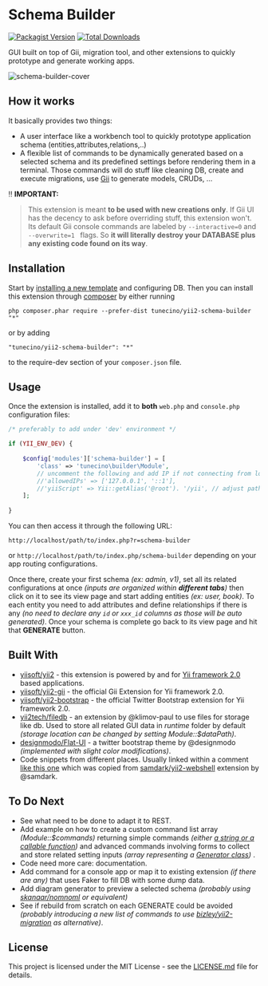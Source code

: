 Schema Builder
==============
[![Packagist Version](https://img.shields.io/packagist/v/tunecino/yii2-schema-builder.svg?style=flat-square)](https://packagist.org/packages/tunecino/yii2-nested-rest)
[![Total Downloads](https://img.shields.io/packagist/dt/tunecino/yii2-schema-builder.svg?style=flat-square)](https://packagist.org/packages/tunecino/yii2-nested-rest)

GUI built on top of Gii, migration tool, and other extensions to quickly prototype and generate working apps.

![schema-builder-cover](https://user-images.githubusercontent.com/5133397/26989909-c72f10f8-4d4c-11e7-897f-0a8d06000d46.png)


How it works 
------------
It basically provides two things:

 - A user interface like a workbench tool to quickly prototype application schema (entities,attributes,relations,..)
 - A flexible list of commands to be dynamically generated based on a selected schema and its predefined settings before rendering them in a terminal. Those commands will do stuff like cleaning DB, create and execute migrations, use [Gii](https://github.com/yiisoft/yii2-gii) to generate models, CRUDs, ...

:bangbang: **IMPORTANT:**

> This extension is meant **to be used with new creations only**. If Gii UI has the decency to ask before overriding stuff, this extension won't. Its default Gii console commands are labeled by  `--interactive=0` and `--overwrite=1 ` flags. So **it will literally destroy your DATABASE plus any existing code found on its way**.


 Installation
------------

Start by [installing a new template](http://www.yiiframework.com/doc-2.0/guide-start-installation.html) and configuring DB. Then you can install this extension through [composer](http://getcomposer.org/download/) by either running

```
php composer.phar require --prefer-dist tunecino/yii2-schema-builder "*"
```

or by adding

```
"tunecino/yii2-schema-builder": "*"
```

to the require-dev section of your `composer.json` file.


Usage
-----

Once the extension is installed, add it to **both** `web.php` and `console.php` configuration files:

```php
/* preferably to add under 'dev' environment */

if (YII_ENV_DEV) {
   
    $config['modules']['schema-builder'] = [
        'class' => 'tunecino\builder\Module',
        // uncomment the following and add IP if not connecting from localhost.
        //'allowedIPs' => ['127.0.0.1', '::1'],
        //'yiiScript' => Yii::getAlias('@root'). '/yii', // adjust path to point to your ./yii script
    ];
    
}
```

You can then access it through the following URL:
```
http://localhost/path/to/index.php?r=schema-builder
```
or `http://localhost/path/to/index.php/schema-builder` depending on your app routing configurations.

Once there, create your first schema *(ex: admin, v1)*, set all its related configurations at once *(inputs are organized within **different tabs**)* then click on it to see its view page and start adding entities *(ex: user, book)*. To each entity you need to add attributes and define relationships if there is any *(no need to declare any  `id` or `xxx_id`  columns as those will be auto generated)*. Once your schema is complete go back to its view page and hit that **GENERATE** button.

 Built With
------------

 - [yiisoft/yii2](https://github.com/yiisoft/yii2)  -  this extension is powered by and for [Yii framework 2.0](http://www.yiiframework.com/) based applications.
 - [yiisoft/yii2-gii](https://github.com/yiisoft/yii2-gii) - the official Gii Extension for Yii framework 2.0.
 - [yiisoft/yii2-bootstrap](https://github.com/yiisoft/yii2-bootstrap) - the official Twitter Bootstrap extension for Yii framework 2.0.
 - [yii2tech/filedb](https://github.com/yii2tech/filedb) - an extension by @klimov-paul to use files for storage like db. Used to store all related GUI data in *runtime* folder by default *(storage location can be changed by setting Module::$dataPath)*.
 - [designmodo/Flat-UI](https://github.com/designmodo/Flat-UI) - a twitter bootstrap theme by @designmodo *(implemented with slight color modifications)*.
 - Code snippets from different places. Usually linked within a comment [like this one](https://github.com/tunecino/yii2-schema-builder/blob/f56d61bbcfdd94d243002e1716b9a517a3d7791a/controllers/DefaultController.php#L299) which was copied from [samdark/yii2-webshell](https://github.com/samdark/yii2-webshell) extension by @samdark.


To Do Next
-----
 
 - See what need to be done to adapt it to REST.
 - Add example on how to create a custom command list array *(Module::$commands)* returning simple commands *(either [a string or a callable function](https://github.com/tunecino/yii2-schema-builder/blob/f56d61bbcfdd94d243002e1716b9a517a3d7791a/models/Schema.php#L53))* and advanced commands involving forms to collect and store related setting inputs *(array representing a [Generator class](https://github.com/tunecino/yii2-schema-builder/blob/f56d61bbcfdd94d243002e1716b9a517a3d7791a/Module.php#L56))* .
 - Code need more care: documentation.
 - Add command for a console app or map it to existing extension *(if there are any)* that uses Faker to fill DB with some dump data.
 - Add diagram generator to preview a selected schema *(probably using [skanaar/nomnoml](https://github.com/skanaar/nomnoml) or equivalent)*
 - See if rebuild from scratch on each GENERATE could be avoided *(probably introducing a new list of commands to use [bizley/yii2-migration](https://github.com/bizley/yii2-migration) as alternative)*.

License
------------
This project is licensed under the MIT License - see the [LICENSE.md](https://raw.githubusercontent.com/tunecino/yii2-schema-builder/master/LICENSE.md) file for details.
